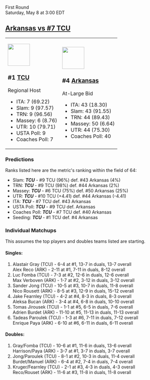First Round  
Saturday, May 8 at 3:00 EDT
## [Arkansas vs #7 TCU](https://www.ncaa.com/game/5833394) 

<table><tr><td>  

<a href="../index.md"><img src="https://www.ncaa.com/sites/default/files/images/logos/schools/t/tcu.70.png" width="70" height="70" /></a>  

### #1 [TCU](../index.md)  

Regional Host  
- ITA: 7 (69.22)  
- Slam: 9 (97.57)  
- TRN: 9 (96.56)  
- Massey: 6 (8.76)  
- UTR: 10 (79.71)  
- USTA Poll: 9  
- Coaches Poll: 7  

</td><td>  

<a href="../index.md"><img src="https://www.ncaa.com/sites/default/files/images/logos/schools/a/arkansas.70.png" width="70" height="70" /></a>  

### #4 [Arkansas](../index.md)  

At-Large Bid  
- ITA: 43 (18.30)  
- Slam: 43 (91.55)  
- TRN: 44 (89.43)  
- Massey: 50 (6.64)  
- UTR: 44 (75.30)  
- Coaches Poll: 40  

</td></tr></table>  

### Predictions  

Ranks listed here are the metric's ranking within the field of 64:  
- Slam: ***TCU*** - #9 TCU (96%) def. #43 Arkansas (4%)  
- TRN: ***TCU*** - #9 TCU (98%) def. #44 Arkansas (2%)  
- Massey: ***TCU*** - #6 TCU (75%) def. #50 Arkansas (25%)  
- UTR: ***TCU*** - #10 TCU (+4.41) def. #44 Arkansas (-4.41)  
- ITA: ***TCU*** - #7 TCU def. #43 Arkansas  
- USTA Poll: ***TCU*** - #9 TCU def. Arkansas  
- Coaches Poll: ***TCU*** - #7 TCU def. #40 Arkansas  
- Seeding: ***TCU*** - #1 TCU def. #4 Arkansas  

### Individual Matchups  

This assumes the top players and doubles teams listed are starting.  

#### Singles:  
1. Alastair Gray (TCU) - 6-4 at #1, 13-7 in duals, 13-7 overall  
   Alex Reco (ARK) - 2-11 at #1, 7-11 in duals, 8-12 overall
2. Luc Fomba (TCU) - 7-3 at #2, 12-6 in duals, 12-6 overall  
   Max Verboven (ARK) - 1-7 at #2, 3-12 in duals, 3-12 overall
3. Sander Jong (TCU) - 10-5 at #3, 10-7 in duals, 11-8 overall  
   Nico Rousett (ARK) - 8-5 at #3, 12-9 in duals, 15-12 overall
4. Jake Fearnley (TCU) - 4-2 at #4, 8-3 in duals, 8-3 overall  
   Aleksa Bucan (ARK) - 3-4 at #4, 6-8 in duals, 10-10 overall
5. Tomas Jirousek (TCU) - 1-1 at #5, 6-5 in duals, 7-6 overall  
   Adrien Burdet (ARK) - 11-10 at #5, 11-13 in duals, 11-13 overall
6. Tadeas Paroulek (TCU) - 1-3 at #6, 7-11 in duals, 7-12 overall  
   Enrique Paya (ARK) - 6-10 at #6, 6-11 in duals, 6-11 overall

#### Doubles:  
1. Gray/Fomba (TCU) - 10-6 at #1, 11-6 in duals, 13-6 overall  
   Harrison/Paya (ARK) - 3-7 at #1, 3-7 in duals, 3-7 overall
2. Jong/Paroulek (TCU) - 8-1 at #2, 10-3 in duals, 11-4 overall  
   Burdet/Manuel (ARK) - 6-4 at #2, 7-4 in duals, 7-4 overall
3. Kruger/Fearnley (TCU) - 2-1 at #3, 4-3 in duals, 4-3 overall  
   Reco/Rouset (ARK) - 11-6 at #3, 11-8 in duals, 11-8 overall